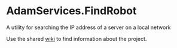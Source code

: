 # AdamServices.FindRobot

A utility for searching the IP address of a server on a local network

Use the shared [wiki](https://github.com/Adam-Software/AdamServices.Utilities.Managment/wiki) to find information about the project.
